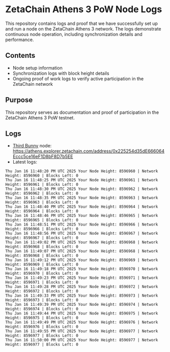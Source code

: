 # ZetaChain Athens 3 PoW Node Logs
This repository contains logs and proof that we have successfully set up and run a node on the ZetaChain Athens 3 network. The logs demonstrate continuous node operation, including synchronization details and performance.

## Contents
- Node setup information
- Synchronization logs with block height details
- Ongoing proof of work logs to verify active participation in the ZetaChain network

## Purpose
This repository serves as documentation and proof of participation in the ZetaChain Athens 3 PoW testnet.

## Logs

- [Third Bunny](https://thirdbunny.xyz/) node: https://athens.explorer.zetachain.com/address/0x225254d35dE666064Eccc5ce16eF1D8bF8D7b5EE
- Latest logs:
```
Thu Jan 16 11:48:20 PM UTC 2025 Your Node Height: 8596960 | Network Height: 8596960 | Blocks Left: 0
Thu Jan 16 11:48:25 PM UTC 2025 Your Node Height: 8596961 | Network Height: 8596961 | Blocks Left: 0
Thu Jan 16 11:48:30 PM UTC 2025 Your Node Height: 8596962 | Network Height: 8596962 | Blocks Left: 0
Thu Jan 16 11:48:35 PM UTC 2025 Your Node Height: 8596963 | Network Height: 8596963 | Blocks Left: 0
Thu Jan 16 11:48:40 PM UTC 2025 Your Node Height: 8596964 | Network Height: 8596964 | Blocks Left: 0
Thu Jan 16 11:48:46 PM UTC 2025 Your Node Height: 8596965 | Network Height: 8596965 | Blocks Left: 0
Thu Jan 16 11:48:51 PM UTC 2025 Your Node Height: 8596966 | Network Height: 8596966 | Blocks Left: 0
Thu Jan 16 11:48:56 PM UTC 2025 Your Node Height: 8596967 | Network Height: 8596967 | Blocks Left: 0
Thu Jan 16 11:49:02 PM UTC 2025 Your Node Height: 8596968 | Network Height: 8596968 | Blocks Left: 0
Thu Jan 16 11:49:07 PM UTC 2025 Your Node Height: 8596968 | Network Height: 8596968 | Blocks Left: 0
Thu Jan 16 11:49:12 PM UTC 2025 Your Node Height: 8596969 | Network Height: 8596969 | Blocks Left: 0
Thu Jan 16 11:49:18 PM UTC 2025 Your Node Height: 8596970 | Network Height: 8596970 | Blocks Left: 0
Thu Jan 16 11:49:23 PM UTC 2025 Your Node Height: 8596971 | Network Height: 8596971 | Blocks Left: 0
Thu Jan 16 11:49:28 PM UTC 2025 Your Node Height: 8596972 | Network Height: 8596972 | Blocks Left: 0
Thu Jan 16 11:49:33 PM UTC 2025 Your Node Height: 8596973 | Network Height: 8596973 | Blocks Left: 0
Thu Jan 16 11:49:39 PM UTC 2025 Your Node Height: 8596974 | Network Height: 8596974 | Blocks Left: 0
Thu Jan 16 11:49:44 PM UTC 2025 Your Node Height: 8596975 | Network Height: 8596975 | Blocks Left: 0
Thu Jan 16 11:49:49 PM UTC 2025 Your Node Height: 8596976 | Network Height: 8596976 | Blocks Left: 0
Thu Jan 16 11:49:55 PM UTC 2025 Your Node Height: 8596977 | Network Height: 8596977 | Blocks Left: 0
Thu Jan 16 11:50:00 PM UTC 2025 Your Node Height: 8596977 | Network Height: 8596977 | Blocks Left: 0
```
